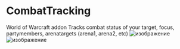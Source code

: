 # CombatTracking
World of Warcraft addon
Tracks combat status of your target, focus, partymembers, arenatargets (arena1, arena2, etc)
![изображение](https://user-images.githubusercontent.com/17499770/155911361-cfecfa32-78d8-42d6-8e0d-47ecca6e4cd4.png)
![изображение](https://user-images.githubusercontent.com/17499770/155911408-d6497328-c804-4ab9-99fd-37403359a289.png)

